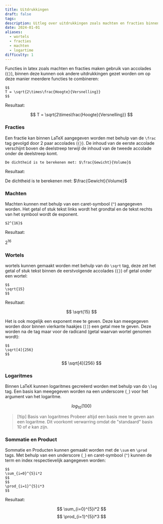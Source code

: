 ```yaml
---
title: Uitdrukkingen
draft: false
tags: 
description: Uitleg over uitdrukkingen zoals machten en fracties binnen LaTeX.
date: 2024-01-01
aliases:
  - wortels
  - fracties
  - machten
  - logartime
difficulty: 1
---
```


Functies in latex zoals machten en fracties maken gebruik van accolades (`{}`), binnen deze kunnen ook andere uitdrukkingen gezet worden om op deze manier meerdere functies te combineren:

```
$$
T = \sqrt{2\times\frac{Hoogte}{Versnelling}}
$$
```

Resultaat:

$$
T = \sqrt{2\times\frac{Hoogte}{Versnelling}}
$$

### Fracties

Een fractie kan binnen LaTeX aangegeven worden met behulp van de `\frac` tag gevolgd door 2 paar accolades (`{}`). De inhoud van de eerste accolade verschijnt boven de deelstreep terwijl de inhoud van de tweede accolade onder de deelstreep komt.

```
De dichtheid is te berekenen met: $\frac{Gewicht}{Volume}$
```

Resultaat:

De dichtheid is te berekenen met: $\frac{Gewicht}{Volume}$

### Machten

Machten kunnen met behulp van een caret-symbool (`^`) aangegeven worden. Het getal of stuk tekst links wordt het grondtal en de tekst rechts van het symbool wordt de exponent.

```
$2^{16}$
```

Resultaat:

$2^{16}$

### Wortels

wortels kunnen gemaakt worden met behulp van do `\sqrt` tag, deze zet het getal of stuk tekst binnen de eerstvolgende accolades (`{}`) of getal onder een wortel:

```
$$
\sqrt{15}
$$
```

Resultaat:

$$
\sqrt{15}
$$

Het is ook mogelijk een exponent mee te geven. Deze kan meegegeven worden door binnen vierkante haakjes (`[]`) een getal mee te geven. Deze worden na de tag maar voor de radicand (getal waarvan wortel genomen wordt):

```
$$
\sqrt[4]{256}
$$
```

$$
\sqrt[4]{256}
$$

### Logaritmes

Binnen LaTeX kunnen logaritmes gecreëerd worden met behulp van do `\log` tag. Een basis kan meegegeven worden na een underscore (`_`) voor het argument van het logaritme.

$$
log_{10}(100)
$$

>[!tip] Basis van logaritmes
>Probeer altijd een basis mee te geven aan een logaritme. Dit voorkomt verwarring omdat de "standaard" basis 10 of $e$ kan zijn.

### Sommatie en Product

Sommatie en Producten kunnen gemaakt worden met de `\sum` en `\prod` tags. Met behulp van een underscore (`_`) en caret-symbool (`^`) kunnen de term en index respectievelijk aangegeven worden:

```
$$
\sum_{i=0}^{5}i*2
$$
$$
\prod_{i=1}^{5}i*3
$$
```

Resultaat:

$$
\sum_{i=0}^{5}i*2
$$
$$
\prod_{i=1}^{5}i*3
$$
